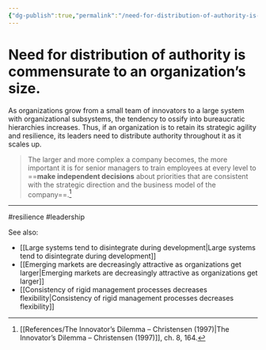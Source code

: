 ```yaml
---
{"dg-publish":true,"permalink":"/need-for-distribution-of-authority-is-commensurate-to-an-organization-s-size/"}
---
```



# Need for distribution of authority is commensurate to an organization’s size.

As organizations grow from a small team of innovators to a large system with organizational subsystems, the tendency to ossify into bureaucratic hierarchies increases. Thus, if an organization is to retain its strategic agility and resilience, its leaders need to distribute authority throughout it as it scales up.

> The larger and more complex a company becomes, the more important it is for senior managers to train employees at every level to ==**make independent decisions** about priorities that are consistent with the strategic direction and the business model of the company==.[^1]


---
#resilience #leadership 

See also:
- [[Large systems tend to disintegrate during development\|Large systems tend to disintegrate during development]]
- [[Emerging markets are decreasingly attractive as organizations get larger\|Emerging markets are decreasingly attractive as organizations get larger]]
- [[Consistency of rigid management processes decreases flexibility\|Consistency of rigid management processes decreases flexibility]]

[^1]: [[References/The Innovator’s Dilemma – Christensen (1997)\|The Innovator’s Dilemma – Christensen (1997)]], ch. 8, 164.
